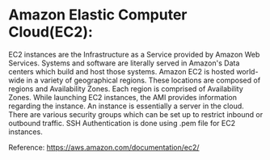 # Amazon Elastic Computer Cloud(EC2):

EC2 instances are the Infrastructure as a Service provided by Amazon Web Services. Systems and software are literally served in
Amazon's Data centers which build and host those systems. Amazon EC2 is hosted world-wide in a variety of geographical regions.
These locations are composed of regions and Availability Zones. Each region is comprised of Availability Zones. While launching EC2
instances, the AMI provides information regarding the instance. An instance is essentially a server in the cloud. There are various security groups
which can be set up to restrict inbound or outbound traffic. SSH Authentication is done using .pem file for EC2 instances.

Reference:
https://aws.amazon.com/documentation/ec2/
